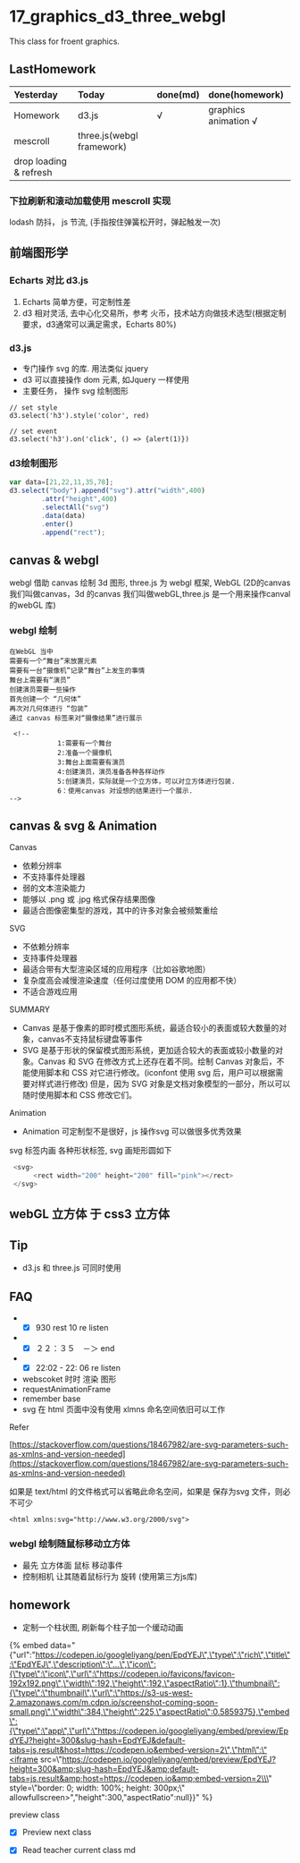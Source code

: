 # 17\_graphics\_d3\_three\_webgl

This class for froent graphics.

## LastHomework

| Yesterday | Today | done\(md\) | done\(homework\) |
| :--- | :--- | :--- | :--- |
| Homework | d3.js | √ | graphics animation √ |
| mescroll | three.js\(webgl framework\) |  |  |
| drop loading & refresh |  |  |  |

### 下拉刷新和滚动加载使用 mescroll 实现

lodash 防抖， js 节流, \(手指按住弹簧松开时，弹起触发一次\)

## 前端图形学

### Echarts 对比  d3.js

1. Echarts 简单方便，可定制性差
2. d3 相对灵活, 去中心化交易所，参考 火币，技术站方向做技术选型\(根据定制要求，d3通常可以满足需求，Echarts 80%\)

### d3.js

* 专门操作 svg 的库. 用法类似 jquery
* d3 可以直接操作 dom 元素, 如Jquery 一样使用
* 主要任务， 操作 svg 绘制图形

```text
// set style
d3.select('h3').style('color', red)

// set event
d3.select('h3').on('click', () => {alert(1)})
```

### d3绘制图形

```javascript
var data=[21,22,11,35,78];
d3.select("body").append("svg").attr("width",400)
        .attr("height",400)
        .selectAll("svg")
        .data(data)
        .enter()
        .append("rect");
```

## canvas & webgl

webgl 借助 canvas 绘制 3d 图形, three.js 为 webgl 框架, WebGL \(2D的canvas 我们叫做canvas，3d 的canvas 我们叫做webGL,three.js 是一个用来操作canval 的webGL 库\)

### webgl 绘制

```text
在WebGL 当中
需要有一个“舞台”来放置元素
需要有一台“摄像机”记录“舞台”上发生的事情
舞台上需要有“演员”
创建演员需要一些操作
首先创建一个 “几何体”
再次对几何体进行 “包装”
通过 canvas 标签来对“摄像结果”进行展示

 <!--
            1:需要有一个舞台
            2:准备一个摄像机
            3:舞台上面需要有演员
            4:创建演员，演员准备各种各样动作
            5:创建演员，实际就是一个立方体，可以对立方体进行包装.
            6：使用canvas 对设想的结果进行一个展示.
-->
```

## canvas & svg & Animation

Canvas

* 依赖分辨率
* 不支持事件处理器
* 弱的文本渲染能力
* 能够以 .png 或 .jpg 格式保存结果图像
* 最适合图像密集型的游戏，其中的许多对象会被频繁重绘

SVG

* 不依赖分辨率
* 支持事件处理器
* 最适合带有大型渲染区域的应用程序（比如谷歌地图）
* 复杂度高会减慢渲染速度（任何过度使用 DOM 的应用都不快）
* 不适合游戏应用

SUMMARY

* Canvas 是基于像素的即时模式图形系统，最适合较小的表面或较大数量的对象，canvas不支持鼠标键盘等事件
* SVG 是基于形状的保留模式图形系统，更加适合较大的表面或较小数量的对象。Canvas 和 SVG 在修改方式上还存在着不同。绘制 Canvas 对象后，不能使用脚本和 CSS 对它进行修改。\(iconfont 使用 svg 后，用户可以根据需要对样式进行修改\) 但是，因为 SVG 对象是文档对象模型的一部分，所以可以随时使用脚本和 CSS 修改它们。

Animation

* Animation 可定制型不是很好，js 操作svg 可以做很多优秀效果

svg 标签内画 各种形状标签, svg 画矩形圆如下

```javascript
 <svg>
      <rect width="200" height="200" fill="pink"></rect>
 </svg>
```

## webGL 立方体 于 css3 立方体

## Tip

* d3.js 和  three.js 可同时使用

## FAQ

* * [x] 930 rest 10 re listen
* * [x] ２２：３５　－＞ end　
* * [x] 22:02 - 22: 06 re listen
* webscoket 时时 渲染 图形
* requestAnimationFrame
* remember base
* svg 在 html 页面中没有使用 xlmns 命名空间依旧可以工作

Refer

[https://stackoverflow.com/questions/18467982/are-svg-parameters-such-as-xmlns-and-version-needed](https://stackoverflow.com/questions/18467982/are-svg-parameters-such-as-xmlns-and-version-needed)

如果是 text/html 的文件格式可以省略此命名空间，如果是 保存为svg 文件，则必不可少

```markup
<html xmlns:svg="http://www.w3.org/2000/svg">
```

### webgl 绘制随鼠标移动立方体

* 最先 立方体面 鼠标 移动事件
* 控制相机 让其随着鼠标行为 旋转 \(使用第三方js库\)

## homework

* 定制一个柱状图, 刷新每个柱子加一个缓动动画

{% embed data="{\"url\":\"https://codepen.io/googleliyang/pen/EpdYEJ\",\"type\":\"rich\",\"title\":\"EpdYEJ\",\"description\":\"...\",\"icon\":{\"type\":\"icon\",\"url\":\"https://codepen.io/favicons/favicon-192x192.png\",\"width\":192,\"height\":192,\"aspectRatio\":1},\"thumbnail\":{\"type\":\"thumbnail\",\"url\":\"https://s3-us-west-2.amazonaws.com/m.cdpn.io/screenshot-coming-soon-small.png\",\"width\":384,\"height\":225,\"aspectRatio\":0.5859375},\"embed\":{\"type\":\"app\",\"url\":\"https://codepen.io/googleliyang/embed/preview/EpdYEJ?height=300&slug-hash=EpdYEJ&default-tabs=js,result&host=https://codepen.io&embed-version=2\",\"html\":\"<iframe src=\\\"https://codepen.io/googleliyang/embed/preview/EpdYEJ?height=300&amp;slug-hash=EpdYEJ&amp;default-tabs=js,result&amp;host=https://codepen.io&amp;embed-version=2\\\" style=\\\"border: 0; width: 100%; height: 300px;\\\" allowfullscreen></iframe>\",\"height\":300,\"aspectRatio\":null}}" %}

preview class

* [x] Preview next class
* [x] Read teacher current class md

